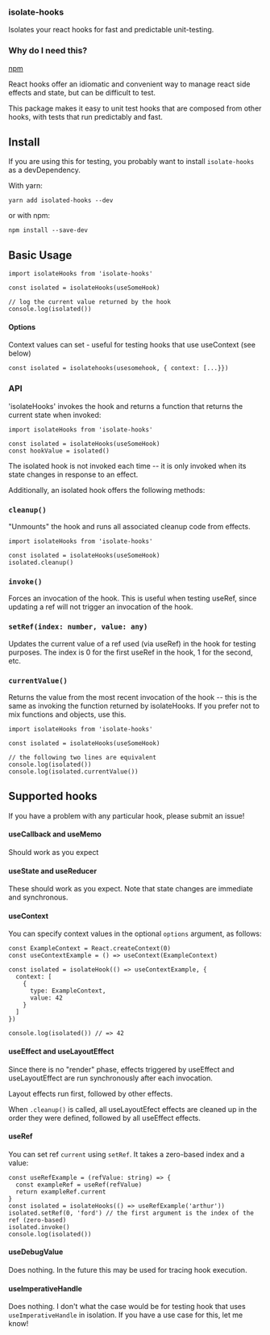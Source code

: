 ### isolate-hooks

Isolates your react hooks for fast and predictable unit-testing.

### Why do I need this?

[npm](https://www.npmjs.com/package/isolate-hooks)

React hooks offer an idiomatic and convenient way to manage react side effects and state, but can be difficult to test.

This package makes it easy to unit test hooks that are composed from other hooks, with tests that run predictably and fast.

## Install

If you are using this for testing, you probably want to install `isolate-hooks` as a devDependency.

With yarn:

```
yarn add isolated-hooks --dev
```

or with npm:

```
npm install --save-dev
```

## Basic Usage

```
import isolateHooks from 'isolate-hooks'

const isolated = isolateHooks(useSomeHook)

// log the current value returned by the hook
console.log(isolated())

```

#### Options

Context values can set - useful for testing hooks that use useContext (see below)

```
const isolated = isolatehooks(usesomehook, { context: [...}})
```

### API

'isolateHooks' invokes the hook and returns a function that returns the current state when invoked:

```
import isolateHooks from 'isolate-hooks'

const isolated = isolateHooks(useSomeHook)
const hookValue = isolated()
```

The isolated hook is not invoked each time -- it is only invoked when its state changes in response to an effect.

Additionally, an isolated hook offers the following methods:

### `cleanup()`

"Unmounts" the hook and runs all associated cleanup code from effects.

```
import isolateHooks from 'isolate-hooks'

const isolated = isolateHooks(useSomeHook)
isolated.cleanup()
```

### `invoke()`

Forces an invocation of the hook.
This is useful when testing useRef, since updating a ref will not trigger an invocation of the hook.

### `setRef(index: number, value: any)`

Updates the current value of a ref used (via useRef) in the hook for testing purposes.
The index is 0 for the first useRef in the hook, 1 for the second, etc.

### `currentValue()`

Returns the value from the most recent invocation of the hook -- this is the same as invoking the function returned by isolateHooks.
If you prefer not to mix functions and objects, use this.

```
import isolateHooks from 'isolate-hooks'

const isolated = isolateHooks(useSomeHook)

// the following two lines are equivalent
console.log(isolated())
console.log(isolated.currentValue())
```

## Supported hooks

If you have a problem with any particular hook, please submit an issue!

#### useCallback and useMemo

Should work as you expect

#### useState and useReducer

These should work as you expect.
Note that state changes are immediate and synchronous.

#### useContext

You can specify context values in the optional `options` argument, as follows:

```
const ExampleContext = React.createContext(0)
const useContextExample = () => useContext(ExampleContext)

const isolated = isolateHook(() => useContextExample, {
  context: [
    {
      type: ExampleContext,
      value: 42
    }
  ]
})

console.log(isolated()) // => 42

```

#### useEffect and useLayoutEffect

Since there is no "render" phase, effects triggered by useEffect and useLayoutEffect are run synchronously after each invocation.

Layout effects run first, followed by other effects.

When `.cleanup()` is called, all useLayoutEfect effects are cleaned up in the order they were defined, followed by all useEffect effects.

#### useRef

You can set ref `current` using `setRef`. It takes a zero-based index and a value:

```
const useRefExample = (refValue: string) => {
  const exampleRef = useRef(refValue)
  return exampleRef.current
}
const isolated = isolateHooks(() => useRefExample('arthur'))
isolated.setRef(0, 'ford') // the first argument is the index of the ref (zero-based)
isolated.invoke()
console.log(isolated())
```

#### useDebugValue

Does nothing. In the future this may be used for tracing hook execution.

#### useImperativeHandle

Does nothing. I don't what the case would be for testing hook that uses `useImperativeHandle` in isolation. If you have a use case for this, let me know!
